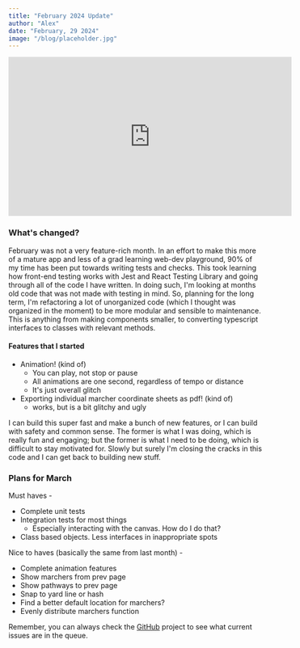 ```yaml
---
title: "February 2024 Update"
author: "Alex"
date: "February, 29 2024"
image: "/blog/placeholder.jpg"
---
```


<iframe width="560" height="315" src="https://www.youtube.com/embed/M4_Q3B_El-Q?si=ojuc2o1cXxlxJsXR" title="YouTube video player" frameborder="0" allow="accelerometer; autoplay; clipboard-write; encrypted-media; gyroscope; picture-in-picture; web-share" allowfullscreen></iframe>
<br/>

### What's changed?

February was not a very feature-rich month. In an effort to make this more of a mature app and less of a grad learning web-dev playground, 90% of my time has been put towards writing tests and checks. This took learning how front-end testing works with Jest and React Testing Library and going through all of the code I have written. In doing such, I'm looking at months old code that was not made with testing in mind. So, planning for the long term, I'm refactoring a lot of unorganized code (which I thought was organized in the moment) to be more modular and sensible to maintenance. This is anything from making components smaller, to converting typescript interfaces to classes with relevant methods.

#### Features that I started

- Animation! (kind of)
  - You can play, not stop or pause
  - All animations are one second, regardless of tempo or distance
  - It's just overall glitch
- Exporting individual marcher coordinate sheets as pdf! (kind of)
  - works, but is a bit glitchy and ugly

I can build this super fast and make a bunch of new features, or I can build with safety and common sense. The former is what I was doing, which is really fun and engaging; but the former is what I need to be doing, which is difficult to stay motivated for. Slowly but surely I'm closing the cracks in this code and I can get back to building new stuff.

<!-- #### Tiny things -->

### Plans for March

Must haves -

- Complete unit tests
- Integration tests for most things
  - Especially interacting with the canvas. How do I do that?
- Class based objects. Less interfaces in inappropriate spots

Nice to haves (basically the same from last month) -

- Complete animation features
- Show marchers from prev page
- Show pathways to prev page
- Snap to yard line or hash
- Find a better default location for marchers?
- Evenly distribute marchers function

Remember, you can always check the [GitHub](https://github.com/AlexDumo/OpenMarch) project to see what current issues are in the queue.

